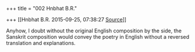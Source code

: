 +++
title = "002 Hnbhat B.R."

+++
[[Hnbhat B.R.	2015-09-25, 07:38:27 [Source](https://groups.google.com/g/samskrita/c/kVF5hr9fwUY)]]



Anyhow, I doubt without the original English composition by the side, the Sanskrit composition would convey the poetry in English without a reversed translation and explanations.

